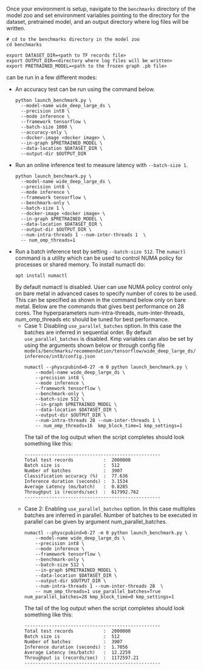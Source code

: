 <!-- 50. Launch benchmark instructions -->
Once your environment is setup, navigate to the `benchmarks` directory of
the model zoo and set environment variables pointing to the directory for the
dataset, pretrained model, and an output directory where log
files will be written.

```
# cd to the benchmarks directory in the model zoo
cd benchmarks

export DATASET_DIR=<path to TF records file>
export OUTPUT_DIR=<directory where log files will be written>
export PRETRAINED_MODEL=<path to the frozen graph .pb file>
```

<model name> can be run in a few different modes:
* An accuracy test can be run using the command below.
  ```
  python launch_benchmark.py \
    --model-name wide_deep_large_ds \
    --precision int8 \
    --mode inference \
    --framework tensorflow \
    --batch-size 1000 \
    --accuracy-only \
    --docker-image <docker image> \
    --in-graph $PRETRAINED_MODEL \
    --data-location $DATASET_DIR \
    --output-dir $OUTPUT_DIR
  ```
* Run an online inference test to measure latency with `--batch-size 1`.
  ```
  python launch_benchmark.py \
    --model-name wide_deep_large_ds \
    --precision int8 \
    --mode inference \
    --framework tensorflow \
    --benchmark-only \
    --batch-size 1 \
    --docker-image <docker image> \
    --in-graph $PRETRAINED_MODEL \
    --data-location $DATASET_DIR \
    --output-dir $OUTPUT_DIR \
    --num-intra-threads 1 --num-inter-threads 1  \
    -- num_omp_threads=1
  ```
* Run a batch inference test by setting `--batch-size 512`. The `numactl`
  command is a utility which can be used to control NUMA policy for processes
  or shared memory. To install numactl do:
  ```
  apt install numactl
  ```
  By default numactl is disabled. User can use NUMA policy control only on
  bare metal in advanced cases to specify number of cores to be used. This can
  be specified as shown in the command below only on bare metal. Below are the
  commands that gives best performance on 28 cores. The hyperparameters
  num-intra-threads, num-inter-threads, num_omp_threads etc should be tuned
  for best performance.
  * Case 1: Disabling `use_parallel_batches` option. In this case the batches
    are inferred in sequential order. By default `use_parallel_batches` is
    disabled. Kmp variables can also be set by using the arguments shown
    below or through config file
    `models/benchmarks/recommendation/tensorflow/wide_deep_large_ds/inference/int8/config.json`
    ```
    numactl --physcpubind=0-27 -m 0 python launch_benchmark.py \
        --model-name wide_deep_large_ds \
        --precision int8 \
        --mode inference \
        --framework tensorflow \
        --benchmark-only \
        --batch-size 512 \
        --in-graph $PRETRAINED_MODEL \
        --data-location $DATASET_DIR \
        --output-dir $OUTPUT_DIR \
        --num-intra-threads 28 --num-inter-threads 1 \
        -- num_omp_threads=16  kmp_block_time=1 kmp_settings=1
    ```
    The tail of the log output when the script completes should look something like this:
    ```
    --------------------------------------------------
    Total test records           :  2000000
    Batch size is                :  512
    Number of batches            :  3907
    Classification accuracy (%)  :  77.636
    Inference duration (seconds) :  3.1534
    Average Latency (ms/batch)   :  0.8285
    Throughput is (records/sec)  :  617992.762
    --------------------------------------------------
    ```
  * Case 2: Enabling `use_parallel_batches` option. In this case multiples
    batches are inferred in parallel. Number of batches to be executed in parallel
    can be given by argument num_parallel_batches.
    ```
    numactl --physcpubind=0-27 -m 0 python launch_benchmark.py \
        --model-name wide_deep_large_ds \
        --precision int8 \
        --mode inference \
        --framework tensorflow \
        --benchmark-only \
        --batch-size 512 \
        --in-graph $PRETRAINED_MODEL \
        --data-location $DATASET_DIR \
        --output-dir $OUTPUT_DIR \
        --num-intra-threads 1 --num-inter-threads 28  \
        -- num_omp_threads=1 use_parallel_batches=True num_parallel_batches=28 kmp_block_time=0 kmp_settings=1
    ```
    The tail of the log output when the script completes should look something like this:
    ```
    --------------------------------------------------
    Total test records           :  2000000
    Batch size is                :  512
    Number of batches            :  3907
    Inference duration (seconds) :  1.7056
    Average Latency (ms/batch)   :  12.2259
    Throughput is (records/sec)  :  1172597.21
    --------------------------------------------------
    ```
